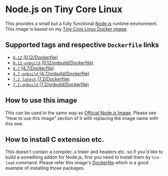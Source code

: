 Node.js on Tiny Core Linux
=========================

This provides a small but a fully functional [Node.js](https://nodejs.org/) runtime environment. This image is based on my [Tiny Core Linux Docker image](https://hub.docker.com/r/tatsushid/tinycore/).

## Supported tags and respective `Dockerfile` links

- [`0.12` (0.12/Dockerfile)](https://github.com/tatsushid/docker-tinycore-node/blob/master/0.12/Dockerfile)
- [`0.12-onbuild` (0.12/onbuild/Dockerfile)](https://github.com/tatsushid/docker-tinycore-node/blob/master/0.12/onbuild/Dockerfile)
- [`4.7` (4.7/Dockerfile)](https://github.com/tatsushid/docker-tinycore-node/blob/master/4.7/Dockerfile)
- [`4.7-onbuild` (4.7/onbuild/Dockerfile)](https://github.com/tatsushid/docker-tinycore-node/blob/master/4.7/onbuild/Dockerfile)
- [`7.2`, `latest` (7.2/Dockerfile)][Latest Dockerfile]
- [`7.2-onbuild` (7.2/onbuild/Dockerfile)](https://github.com/tatsushid/docker-tinycore-node/blob/master/7.2/onbuild/Dockerfile)

## How to use this image

This can be used in the same way as [Official Node.js Image](https://hub.docker.com/_/node/). Please see "How to use this image" section of it with replacing the image name with this one.

## How to install C extension etc.

This doesn't contain a compiler, a linker and headers etc. so if you'd like to build a something addon for Node.js, first you need to install them by `tce-load` command. Please refer this image's [Dockerfile][Latest Dockerfile] which is a good example of installing those packages.

[Latest Dockerfile]: https://github.com/tatsushid/docker-tinycore-node/blob/master/7.2/Dockerfile
